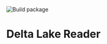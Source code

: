 ![Build package](https://github.com/jeppe742/DeltaLakeReader/workflows/Build%20python%20package/badge.svg)
# Delta Lake Reader
